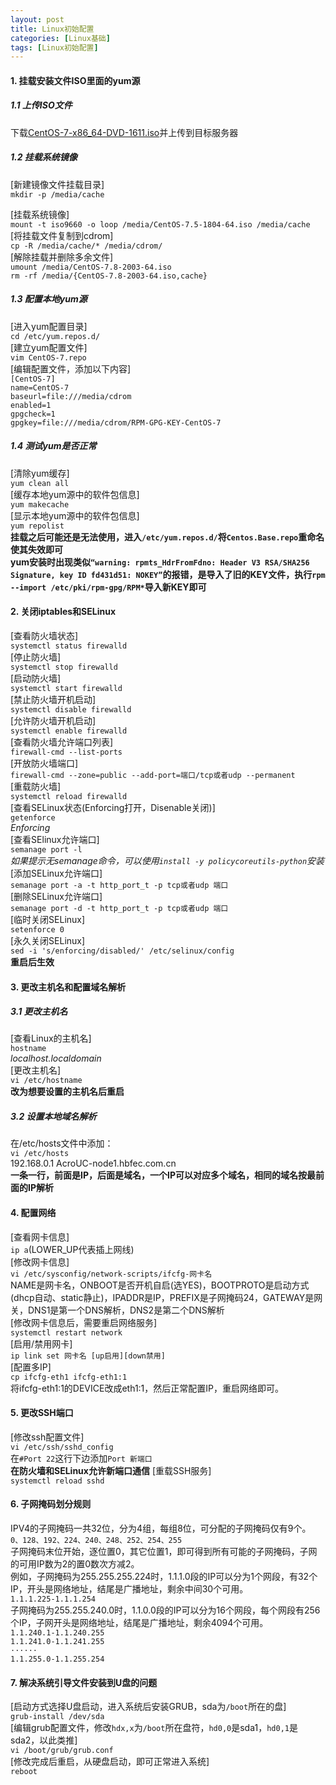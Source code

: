 ```yaml
---
layout: post
title: Linux初始配置
categories: [Linux基础]
tags: [Linux初始配置]
---
```

#### 1.	挂载安装文件ISO里面的yum源  
##### 1.1 上传ISO文件  
下载[CentOS-7-x86_64-DVD-1611.iso](https://archive.kernel.org/centos-vault/7.3.1611/isos/x86_64/)并上传到目标服务器  

##### 1.2 挂载系统镜像

[新建镜像文件挂载目录]  
`mkdir -p /media/cache`  
<!-- more -->
[挂载系统镜像]  
`mount -t iso9660 -o loop /media/CentOS-7.5-1804-64.iso /media/cache`  
[将挂载文件复制到cdrom]  
`cp -R /media/cache/* /media/cdrom/`  
[解除挂载并删除多余文件]  
`umount /media/CentOS-7.8-2003-64.iso`  
`rm -rf /media/{CentOS-7.8-2003-64.iso,cache}`  
##### 1.3 配置本地yum源  
[进入yum配置目录]  
`cd /etc/yum.repos.d/`                                   
[建立yum配置文件]  
`vim CentOS-7.repo`                 
[编辑配置文件，添加以下内容]  
`[CentOS-7]`  
`name=CentOS-7`  
`baseurl=file:///media/cdrom`  
`enabled=1`  
`gpgcheck=1`  
`gpgkey=file:///media/cdrom/RPM-GPG-KEY-CentOS-7`  
##### 1.4 测试yum是否正常
[清除yum缓存]  
`yum clean all`  
[缓存本地yum源中的软件包信息]  
`yum makecache`  
[显示本地yum源中的软件包信息]  
`yum repolist`  
**挂载之后可能还是无法使用，进入`/etc/yum.repos.d/`将`Centos.Base.repo`重命名使其失效即可**  
**yum安装时出现类似`“warning: rpmts_HdrFromFdno: Header V3 RSA/SHA256 Signature, key ID fd431d51: NOKEY”`的报错，是导入了旧的KEY文件，执行`rpm --import /etc/pki/rpm-gpg/RPM*`导入新KEY即可**  
#### 2. 关闭iptables和SELinux
[查看防火墙状态]  
`systemctl status firewalld`   
[停止防火墙]  
`systemctl stop firewalld`  
[启动防火墙]  
`systemctl start firewalld`  
[禁止防火墙开机启动]  
`systemctl disable firewalld`  
[允许防火墙开机启动]  
`systemctl enable firewalld`  
[查看防火墙允许端口列表]  
`firewall-cmd --list-ports`  
[开放防火墙端口]  
`firewall-cmd --zone=public --add-port=端口/tcp或者udp --permanent`  
[重载防火墙]  
`systemctl reload firewalld`  
[查看SELinux状态(Enforcing打开，Disenable关闭)]  
`getenforce`  
*Enforcing*  
[查看SElinux允许端口]  
`semanage port -l`  
*如果提示无semanage命令，可以使用`install -y policycoreutils-python`安装*  
[添加SELinux允许端口]  
`semanage port -a -t http_port_t -p tcp或者udp 端口`  
[删除SELinux允许端口]  
`semanage port -d -t http_port_t -p tcp或者udp 端口`  
[临时关闭SELinux]  
`setenforce 0`  
[永久关闭SELinux]  
`sed -i 's/enforcing/disabled/' /etc/selinux/config`  
**重启后生效**   
#### 3. 更改主机名和配置域名解析  
##### 3.1 更改主机名
[查看Linux的主机名]  
`hostname`   
*localhost.localdomain*  
[更改主机名]  
`vi /etc/hostname`                   
**改为想要设置的主机名后重启**    
##### 3.2 设置本地域名解析  
在/etc/hosts文件中添加：  
`vi /etc/hosts`   
192.168.0.1  AcroUC-node1.hbfec.com.cn   
**一条一行，前面是IP，后面是域名，一个IP可以对应多个域名，相同的域名按最前面的IP解析**  
#### 4. 配置网络
[查看网卡信息]  
`ip a`(LOWER_UP代表插上网线)  
[修改网卡信息]  
`vi /etc/sysconfig/network-scripts/ifcfg-网卡名`  
NAME是网卡名，ONBOOT是否开机自启(选YES)，BOOTPROTO是启动方式(dhcp自动、static静止)，IPADDR是IP，PREFIX是子网掩码24，GATEWAY是网关，DNS1是第一个DNS解析，DNS2是第二个DNS解析  
[修改网卡信息后，需要重启网络服务]  
`systemctl restart network`  
[启用/禁用网卡]  
`ip link set 网卡名 [up启用][down禁用]`  
[配置多IP]  
`cp ifcfg-eth1 ifcfg-eth1:1`  
将ifcfg-eth1:1的DEVICE改成eth1:1，然后正常配置IP，重启网络即可。  
#### 5. 更改SSH端口
[修改ssh配置文件]  
`vi /etc/ssh/sshd_config`  
在`#Port 22`这行下边添加`Port 新端口`  
**在防火墙和SELinux允许新端口通信**
[重载SSH服务]  
`systemctl reload sshd`  
#### 6. 子网掩码划分规则
IPV4的子网掩码一共32位，分为4组，每组8位，可分配的子网掩码仅有9个。  
`0、128、192、224、240、248、252、254、255`  
子网掩码末位开始，逐位置0，其它位置1，即可得到所有可能的子网掩码，子网的可用IP数为2的置0数次方减2。  
例如，子网掩码为255.255.255.224时，1.1.1.0段的IP可以分为1个网段，有32个IP，开头是网络地址，结尾是广播地址，剩余中间30个可用。  
`1.1.1.225-1.1.1.254`  
子网掩码为255.255.240.0时，1.1.0.0段的IP可以分为16个网段，每个网段有256个IP，子网开头是网络地址，结尾是广播地址，剩余4094个可用。  
`1.1.240.1-1.1.240.255`  
`1.1.241.0-1.1.241.255`  
`······`  
`1.1.255.0-1.1.255.254`  
#### 7. 解决系统引导文件安装到U盘的问题
[启动方式选择U盘启动，进入系统后安装GRUB，sda为`/boot`所在的盘]  
`grub-install /dev/sda`  
[编辑grub配置文件，修改`hdx,x`为`/boot`所在盘符，`hd0,0`是sda1，`hd0,1`是sda2，以此类推]  
`vi /boot/grub/grub.conf`  
[修改完成后重启，从硬盘启动，即可正常进入系统]  
`reboot`  
